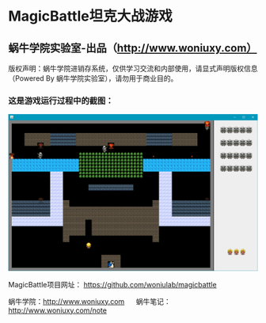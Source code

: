 # MagicBattle坦克大战游戏
## 蜗牛学院实验室-出品（http://www.woniuxy.com）


版权声明：蜗牛学院进销存系统，仅供学习交流和内部使用，请显式声明版权信息（Powered By 蜗牛学院实验室），请勿用于商业目的。


### 这是游戏运行过程中的截图：

<img src="https://raw.githubusercontent.com/woniulab/magicbattle/master/img/demo.png"/>

MagicBattle项目网址： https://github.com/woniulab/magicbattle

蜗牛学院：http://www.woniuxy.com   &nbsp;&nbsp;&nbsp;&nbsp;   蜗牛笔记：http://www.woniuxy.com/note
